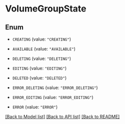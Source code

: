 # VolumeGroupState

## Enum


* `CREATING` (value: `"CREATING"`)

* `AVAILABLE` (value: `"AVAILABLE"`)

* `DELETING` (value: `"DELETING"`)

* `EDITING` (value: `"EDITING"`)

* `DELETED` (value: `"DELETED"`)

* `ERROR_DELETING` (value: `"ERROR_DELETING"`)

* `ERROR_EDITING` (value: `"ERROR_EDITING"`)

* `ERROR` (value: `"ERROR"`)


[[Back to Model list]](../README.md#documentation-for-models) [[Back to API list]](../README.md#documentation-for-api-endpoints) [[Back to README]](../README.md)


